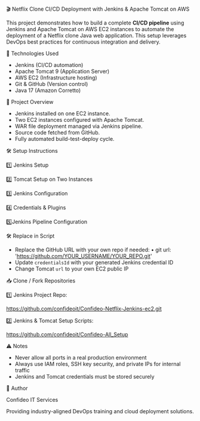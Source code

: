 🎬 Netflix Clone CI/CD Deployment with Jenkins & Apache Tomcat on AWS

This project demonstrates how to build a complete **CI/CD pipeline** using Jenkins and Apache Tomcat on AWS EC2 instances to automate the deployment of a Netflix clone Java web application. This setup leverages DevOps best practices for continuous integration and delivery.

🔧 Technologies Used
- Jenkins (CI/CD automation)
- Apache Tomcat 9 (Application Server)
- AWS EC2 (Infrastructure hosting)
- Git & GitHub (Version control)
- Java 17 (Amazon Corretto)

📌 Project Overview
- Jenkins installed on one EC2 instance.
- Two EC2 instances configured with Apache Tomcat.
- WAR file deployment managed via Jenkins pipeline.
- Source code fetched from GitHub.
- Fully automated build-test-deploy cycle.

🛠️ Setup Instructions

1️⃣ Jenkins Setup

2️⃣ Tomcat Setup on Two Instances

3️⃣ Jenkins Configuration

4️⃣ Credentials & Plugins

5️⃣Jenkins Pipeline Configuration


🛠 Replace in Script

-	Replace the GitHub URL with your own repo if needed:
•	git url: 'https://github.com/YOUR_USERNAME/YOUR_REPO.git'
-	Update `credentialsId` with your generated Jenkins credential ID
-	Change Tomcat `url` to your own EC2 public IP

📥 Clone / Fork Repositories

1️⃣ Jenkins Project Repo:

  https://github.com/confideoit/Confideo-Netflix-Jenkins-ec2.git 
  
2️⃣ Jenkins & Tomcat Setup Scripts:

  https://github.com/confideoit/Confideo-All_Setup 
  

⚠️ Notes

-	Never allow all ports in a real production environment
-	Always use IAM roles, SSH key security, and private IPs for internal traffic
-	Jenkins and Tomcat credentials must be stored securely

💼 Author

Confideo IT Services

Providing industry-aligned DevOps training and cloud deployment solutions.
